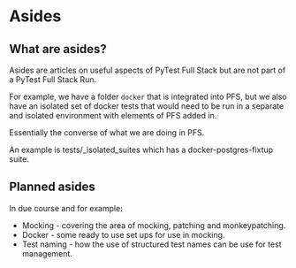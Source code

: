 # Asides

## What are asides?

Asides are articles on useful aspects of PyTest Full Stack but are not part of a PyTest Full Stack Run.

For example, we have a folder `docker` that is integrated into PFS, but we also have an isolated set of docker tests that would need to be run in a separate and isolated environment with elements of PFS added in. 

Essentially the converse of what we are doing in PFS.

An example is tests/_isolated_suites which has a docker-postgres-fixtup suite.

## Planned asides

In due course and for example:

- Mocking - covering the area of mocking, patching and monkeypatching.
- Docker - some ready to use set ups for use in mocking.
- Test naming - how the use of structured test names can be use for test management.

<br>

